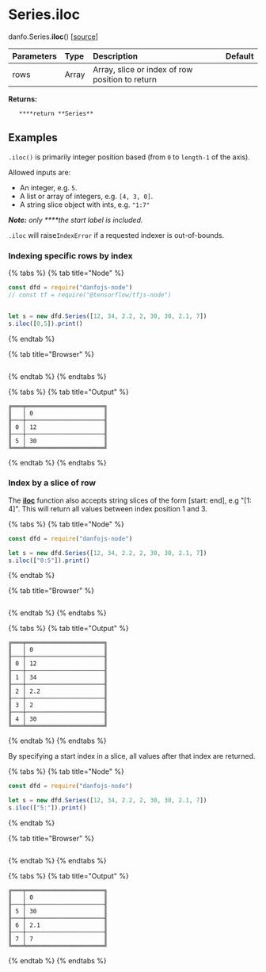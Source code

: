 # Series.iloc

danfo.Series.**iloc**\(\) \[[source](https://github.com/opensource9ja/danfojs/blob/fe56860b0a303d218d60ba71dee6abf594401556/danfojs/src/core/frame.js#L254)\]

| Parameters | Type | Description | Default |
| :--- | :--- | :--- | :--- |
| rows | Array | Array, slice or index of row position to return |  |

**Returns:**

       ****return **Series**

## **Examples**

`.iloc()` is primarily integer position based \(from `0` to `length-1` of the axis\).

Allowed inputs are:

* An integer, e.g. `5`.
* A list or array of integers, e.g. `[4, 3, 0]`.
* A string slice object with ints, e.g. `"1:7"`

_**Note:** only ****the start label is included._

`.iloc` will raise`IndexError` if a requested indexer is out-of-bounds.

### **Indexing specific rows by index**

{% tabs %}
{% tab title="Node" %}
```javascript
const dfd = require("danfojs-node")
// const tf = require("@tensorflow/tfjs-node")


let s = new dfd.Series([12, 34, 2.2, 2, 30, 30, 2.1, 7])
s.iloc([0,5]).print()

```
{% endtab %}

{% tab title="Browser" %}
```

```
{% endtab %}
{% endtabs %}

{% tabs %}
{% tab title="Output" %}
```text
╔═══╤══════════════════════╗
║   │ 0                    ║
╟───┼──────────────────────╢
║ 0 │ 12                   ║
╟───┼──────────────────────╢
║ 5 │ 30                   ║
╚═══╧══════════════════════╝
```
{% endtab %}
{% endtabs %}

### **Index by a slice of row**

The [**iloc**](../dataframe/danfo.dataframe.iloc.md) function also accepts string slices of the form \[start: end\], e.g "\[1: 4\]". This will return all values between index position 1 and 3. 

{% tabs %}
{% tab title="Node" %}
```javascript
const dfd = require("danfojs-node")

let s = new dfd.Series([12, 34, 2.2, 2, 30, 30, 2.1, 7])
s.iloc(["0:5"]).print()
```
{% endtab %}

{% tab title="Browser" %}
```

```
{% endtab %}
{% endtabs %}

{% tabs %}
{% tab title="Output" %}
```text
╔═══╤══════════════════════╗
║   │ 0                    ║
╟───┼──────────────────────╢
║ 0 │ 12                   ║
╟───┼──────────────────────╢
║ 1 │ 34                   ║
╟───┼──────────────────────╢
║ 2 │ 2.2                  ║
╟───┼──────────────────────╢
║ 3 │ 2                    ║
╟───┼──────────────────────╢
║ 4 │ 30                   ║
╚═══╧══════════════════════╝
```
{% endtab %}
{% endtabs %}

By specifying a start index in a slice, all values after that index are returned. 

{% tabs %}
{% tab title="Node" %}
```javascript
const dfd = require("danfojs-node")

let s = new dfd.Series([12, 34, 2.2, 2, 30, 30, 2.1, 7])
s.iloc(["5:"]).print()
```
{% endtab %}

{% tab title="Browser" %}
```

```
{% endtab %}
{% endtabs %}

{% tabs %}
{% tab title="Output" %}
```text
╔═══╤══════════════════════╗
║   │ 0                    ║
╟───┼──────────────────────╢
║ 5 │ 30                   ║
╟───┼──────────────────────╢
║ 6 │ 2.1                  ║
╟───┼──────────────────────╢
║ 7 │ 7                    ║
╚═══╧══════════════════════╝
```
{% endtab %}
{% endtabs %}



